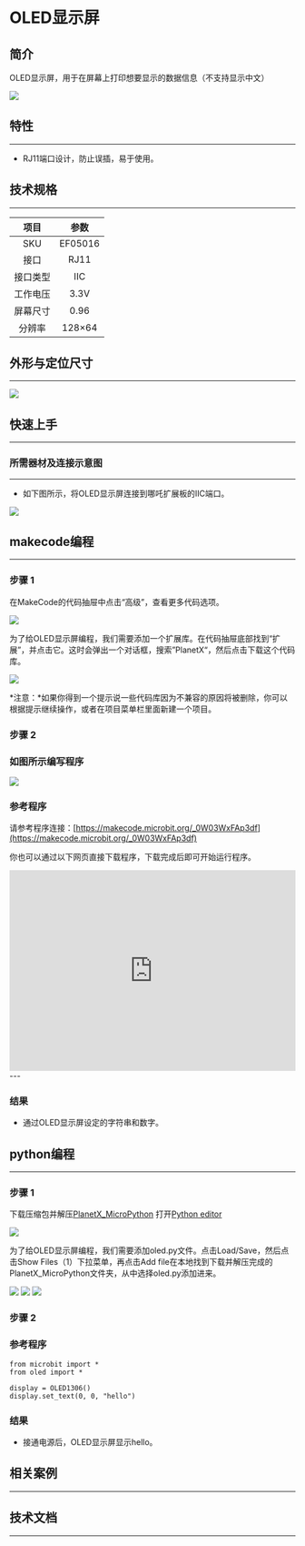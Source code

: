 # OLED显示屏
## 简介
OLED显示屏，用于在屏幕上打印想要显示的数据信息（不支持显示中文）

![](./images/05016_01.png)

## 特性
---
- RJ11端口设计，防止误插，易于使用。
## 技术规格
---

项目 | 参数 
:-: | :-: 
SKU|EF05016
接口|RJ11
接口类型|IIC
工作电压|3.3V
屏幕尺寸|0.96
分辨率|128×64





## 外形与定位尺寸
---


![](./images/05016_02.png)


## 快速上手
---

### 所需器材及连接示意图
---

- 如下图所示，将OLED显示屏连接到哪吒扩展板的IIC端口。


![](./images/05016_03.png)

## makecode编程
---

### 步骤 1
在MakeCode的代码抽屉中点击“高级”，查看更多代码选项。

![](./images/05001_04.png)

为了给OLED显示屏编程，我们需要添加一个扩展库。在代码抽屉底部找到“扩展”，并点击它。这时会弹出一个对话框，搜索”PlanetX“，然后点击下载这个代码库。

![](./images/05001_05.png)

*注意：*如果你得到一个提示说一些代码库因为不兼容的原因将被删除，你可以根据提示继续操作，或者在项目菜单栏里面新建一个项目。
### 步骤 2
### 如图所示编写程序

![](./images/05016_06.png)


### 参考程序
请参考程序连接：[https://makecode.microbit.org/_0W03WxFAp3df](https://makecode.microbit.org/_0W03WxFAp3df)

你也可以通过以下网页直接下载程序，下载完成后即可开始运行程序。

<div style="position:relative;height:0;padding-bottom:70%;overflow:hidden;"><iframe style="position:absolute;top:0;left:0;width:100%;height:100%;" src="https://makecode.microbit.org/#pub:_0W03WxFAp3df" frameborder="0" sandbox="allow-popups allow-forms allow-scripts allow-same-origin"></iframe></div>  
---

### 结果
- 通过OLED显示屏设定的字符串和数字。

## python编程
---


### 步骤 1
下载压缩包并解压[PlanetX_MicroPython](https://github.com/lionyhw/PlanetX_MicroPython/archive/master.zip)
打开[Python editor](https://python.microbit.org/v/2.0)

![](./images/05001_07.png)

为了给OLED显示屏编程，我们需要添加oled.py文件。点击Load/Save，然后点击Show Files（1）下拉菜单，再点击Add file在本地找到下载并解压完成的PlanetX_MicroPython文件夹，从中选择oled.py添加进来。

![](./images/05001_08.png)
![](./images/05001_09.png)
![](./images/05016_10.png)

### 步骤 2
### 参考程序
```
from microbit import *
from oled import *

display = OLED1306()
display.set_text(0, 0, "hello")
```


### 结果
- 接通电源后，OLED显示屏显示hello。
## 相关案例
---

## 技术文档
---
